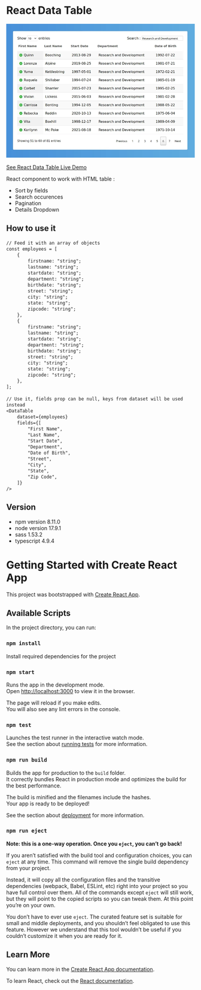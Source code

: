 # React Data Table

![](presentation.webp)

[See React Data Table Live Demo](https://geo-tp.github.io/HRnet-Data-Table/)

React component to work with HTML table :

- Sort by fields
- Search occurences
- Pagination
- Details Dropdown

## How to use it

```
// Feed it with an array of objects
const employees = [
    {
        firstname: "string";
        lastname: "string";
        startdate: "string";
        department: "string";
        birthdate: "string";
        street: "string";
        city: "string";
        state: "string";
        zipcode: "string";
    },
    {
        firstname: "string";
        lastname: "string";
        startdate: "string";
        department: "string";
        birthdate: "string";
        street: "string";
        city: "string";
        state: "string";
        zipcode: "string";
    },
];

// Use it, fields prop can be null, keys from dataset will be used instead
<DataTable
    dataset={employees}
    fields={[
        "First Name",
        "Last Name",
        "Start Date",
        "Department",
        "Date of Birth",
        "Street",
        "City",
        "State",
        "Zip Code",
    ]}
/>
```

## Version

- npm version 8.11.0
- node version 17.9.1
- sass 1.53.2
- typescript 4.9.4

# Getting Started with Create React App

This project was bootstrapped with [Create React App](https://github.com/facebook/create-react-app).

## Available Scripts

In the project directory, you can run:

### `npm install`

Install required dependencies for the project

### `npm start`

Runs the app in the development mode.\
Open [http://localhost:3000](http://localhost:3000) to view it in the browser.

The page will reload if you make edits.\
You will also see any lint errors in the console.

### `npm test`

Launches the test runner in the interactive watch mode.\
See the section about [running tests](https://facebook.github.io/create-react-app/docs/running-tests) for more information.

### `npm run build`

Builds the app for production to the `build` folder.\
It correctly bundles React in production mode and optimizes the build for the best performance.

The build is minified and the filenames include the hashes.\
Your app is ready to be deployed!

See the section about [deployment](https://facebook.github.io/create-react-app/docs/deployment) for more information.

### `npm run eject`

**Note: this is a one-way operation. Once you `eject`, you can’t go back!**

If you aren’t satisfied with the build tool and configuration choices, you can `eject` at any time. This command will remove the single build dependency from your project.

Instead, it will copy all the configuration files and the transitive dependencies (webpack, Babel, ESLint, etc) right into your project so you have full control over them. All of the commands except `eject` will still work, but they will point to the copied scripts so you can tweak them. At this point you’re on your own.

You don’t have to ever use `eject`. The curated feature set is suitable for small and middle deployments, and you shouldn’t feel obligated to use this feature. However we understand that this tool wouldn’t be useful if you couldn’t customize it when you are ready for it.

## Learn More

You can learn more in the [Create React App documentation](https://facebook.github.io/create-react-app/docs/getting-started).

To learn React, check out the [React documentation](https://reactjs.org/).
